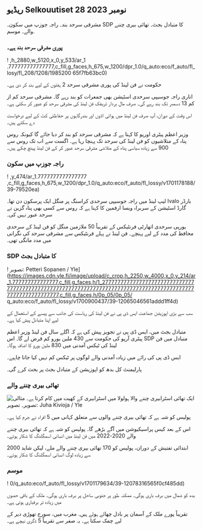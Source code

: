 ریڈیو Selkouutiset 28 نومبر 2023
------------------------------------------------------------------------

مشرقی سرحد بند۔ راجہ جوزپ میں سکون۔ SDP کا متبادل بجٹ۔ تھائی بیری چننے والے۔ موسم.

### پوری مشرقی سرحد بند ہے۔

! ,h_2880,w_5120,x_0,y_533/ar_1 .777777777777777,c_fill,g_faces,h_675,w_1200/dpr_1.0/q_auto:eco/f_auto/fl_losy/fl_208/1208/1985200 65f7fb63bc0)

حکومت نے فن لینڈ کی پوری مشرقی سرحد 2 ہفتوں کے لیے بند کر دی ہے۔

اناری راجہ جوسیپی سرحدی اسٹیشن بھی جمعرات کو بند رہے گا۔ مشرقی سرحد کم از کم 13 دسمبر تک بند رہے گی۔ صرف مال بردار ٹریفک فن لینڈ کی مشرقی سرحد کو عبور کر سکتی ہے۔

اس وقت کے دوران، آپ صرف فن لینڈ میں ہوائی اڈوں اور بندرگاہوں پر حفاظتی کٹ کے لیے درخواست دے سکتے ہیں۔

وزیر اعظم پیٹری اورپو کا کہنا ہے کہ مشرقی سرحد کو بند کر دیا جائے گا کیونکہ روس پناہ کے متلاشیوں کو فن لینڈ کی سرحد تک پہنچا رہا ہے۔ اگست سے اب تک روس سے 900 سے زیادہ سیاسی پناہ کے متلاشی مشرقی سرحد عبور کر کے فن لینڈ پہنچ چکے ہیں۔

### راجہ جوزپ میں سکون

! ,y_474/ar_1.7777777777777777 ,c_fill,g_faces,h_675,w_1200/dpr_1.0/q_auto:eco/f_auto/fl_lossy/v1701178188/39-79520ea)

لیپ لینڈ میں راجہ جوسیپی سرحدی کراسنگ پر منگل ایک پرسکون دن تھا۔ Ivalo بارڈر گارڈ اسٹیشن کے سربراہ ویسا ارفمین کا کہنا ہے کہ روس سے کسی بھی پناہ گزین نے سرحد عبور نہیں کی۔

یورپی سرحدی اتھارٹی فرنٹیکس کے تقریباً 50 ملازمین منگل کو فن لینڈ کے سرحدی محافظ کی مدد کے لیے پہنچے۔ فن لینڈ نے پہلے فرنٹیکس سے مشرقی سرحد کی نگرانی میں مدد مانگی تھی۔

### SDP کا متبادل بجٹ

! تصویر: Petteri Sopanen / Yle](https://images.cdn.yle.fi/image/upload/c_crop,h_2250,w_4000,x_0,y_214/ar_1.777777777777777,c_fill,g_faces,h/1_277777777777777777777777777777777777777777777777777777777777777777777777777777777777777777777777777777777777,c_fill,g_faces,h/0p_05/0p_05/ q_auto:eco/f_auto/fl_lossy/v1700900437/39-12065046561addd1ff4d)

سب سے بڑی اپوزیشن جماعت ایس ڈی پی نے فن لینڈ کی ریاست کی جانب سے پیسے کے استعمال کے لیے اپنا متبادل پیش کیا ہے۔

متبادل بجٹ میں، ایس ڈی پی نے تجویز پیش کی ہے کہ اگلے سال فن لینڈ وزیر اعظم پیٹری آرپو کی حکومت سے 430 ملین یورو کم قرض لے گا۔ اس SDP متبادل میں فن لینڈ کی ٹیکس آمدنی میں 830 ملین یورو کا اضافہ ہوگا۔

ایس ڈی پی کی رائے میں زیادہ آمدنی والے لوگوں پر ٹیکس کم نہیں کیا جانا چاہیے۔

پارلیمنٹ کل بدھ کو اپوزیشن کے متبادل بجٹ پر بحث کرے گی۔

### تھائی بیری چننے والے

![ایک تھائی اسٹرابیری چننے والا ہولولا میں اسٹرابیری کے کھیت میں کام کرتا ہے۔ مثالی تصویر۔ تصویر: Juha Kivioja / Yle](https://images.cdn.yle.fi/image/upload/c_crop,h_3158,w_5615,x_0,y_362/ar_1.777777777777777,c_fill,g_faces,h/1_2777777777777777777777777777777777777777777777777777777777777777777777777777777777777777777777777777777777777777777777777777777777777777777777777777,c_fill,g_155/0p_05/0d/0158/q_auto:eco/f_auto/fl_lossy/v1697111616/39-11854426527dce6a43a2)

پولیس کو شبہ ہے کہ تھائی بیری چننے والوں سے متعلق کہانی میں 5 افراد نے جرم کیا ہے۔

اس کے بعد کیس پراسیکیوشن میں آگے بڑھے گا۔ پولیس کو شبہ ہے کہ تھائی بیری چننے والے 2020-2022 میں فن لینڈ میں انسانی اسمگلنگ کا شکار ہوئے۔

ابتدائی تفتیش کے دوران، پولیس کو 170 تھائی بیری چننے والے ملے، لیکن شاید 2000 سے زیادہ لوگ انسانی اسمگلنگ کا شکار ہوئے۔

### موسم

! 0/q_auto:eco/f_auto/fl_lossy/v1701179634/39-12078316565f0cf485dd)

بدھ کو شمال میں برف باری ہوگی۔ ممکنہ طور پر جنوبی ساحل پر برف باری ہوگی۔ ملک کے باقی حصوں میں زیادہ تر برفباری ہوتی ہے۔

تقریباً پورے ملک کے آسمان پر بادل چھائے ہوئے ہیں۔ مغرب میں، سورج تھوڑی دیر کے لیے چمک سکتا ہے۔ یہ صفر سے تقریباً 5 ڈگری نیچے ہے۔